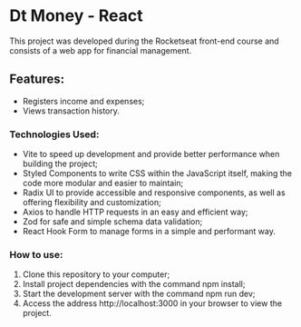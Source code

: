 # Dt Money - React
This project was developed during the Rocketseat front-end course and consists of a web app for financial management.

## Features:

- Registers income and expenses;
- Views transaction history.

### Technologies Used:

- Vite to speed up development and provide better performance when building the project;
- Styled Components to write CSS within the JavaScript itself, making the code more modular and easier to maintain;
- Radix UI to provide accessible and responsive components, as well as offering flexibility and customization;
- Axios to handle HTTP requests in an easy and efficient way;
- Zod for safe and simple schema data validation;
- React Hook Form to manage forms in a simple and performant way.

### How to use:

1. Clone this repository to your computer;
2. Install project dependencies with the command npm install;
3. Start the development server with the command npm run dev;
4. Access the address http://localhost:3000 in your browser to view the project.
